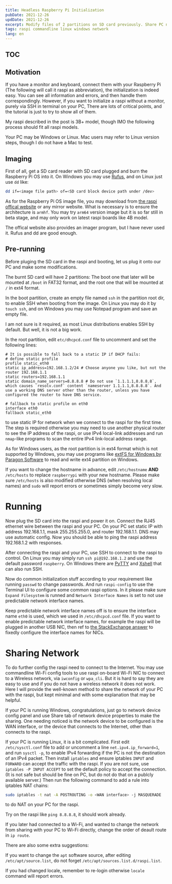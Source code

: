 ```yaml
---
title: Headless Raspberry Pi Initialization
pubDate: 2021-12-26
updDate: 2021-12-26
excerpt: Modify files of 2 partitions on SD card previously. Share PC network with Raspberry Pi which is described in minimal form.
tags: raspi commandline linux windows network
lang: en
---
```


<!-- Copyright (c) 2020-2022 myl7 -->
<!-- SPDX-License-Identifier: CC-BY-SA-4.0 -->

## TOC

## Motivation

If you have a monitor and keyboard, connect them with your Raspberry Pi
(The following will call it raspi as abbreviation), the initialization is indeed easy.
You can see all information and errors, and then handle them correspondingly.
However, if you want to initialize a raspi without a monitor, purely via SSH in terminal on your PC,
There are lots of critical points, and the tutorial is just to try to show all of them.

My raspi described in the post is 3B+ model, though IMO the following process should fit all raspi models.

Your PC may be Windows or Linux.
Mac users may refer to Linux version steps, though I do not have a Mac to test.

## Imaging

First of all, get a SD card reader with SD card plugged and burn the Raspberry Pi OS into it.
On Windows you may use [Rufus](https://rufus.ie), and on Linux just use `dd` like:

```bash
dd if=<image file path> of=<SD card block device path under /dev>
```

As for the Raspberry Pi OS image file, you may download from [the raspi offical website](https://www.raspberrypi.com/software/operating-systems/) or any mirror website.
What is necessary is to ensure the architecture is `armhf`.
You may try `arm64` version image but it is so far still in beta stage,
and may only work on latest raspi boards like 4B model.

The offical website also provides an imager program, but I have never used it.
Rufus and dd are good enough.

## Pre-running

Before pluging the SD card in the raspi and booting,
let us plug it onto our PC and make some modifications.

The burnt SD card will have 2 partitions:
The boot one that later will be mounted at `/boot` in FAT32 format,
and the root one that will be mounted at `/` in ext4 format.

In the boot partition, create an empty file named `ssh` in the partition root dir,
to enable SSH when booting from the image.
On Linux you may do it by `touch ssh`, and on Windows you may use Notepad program and save an empty file.

I am not sure is it required, as most Linux distributions enables SSH by default.
But well, it is not a big work.

In the root partition, edit `etc/dhcpcd.conf` file to uncomment and set the following lines:

```
# It is possible to fall back to a static IP if DHCP fails:
# define static profile
profile static_eth0
static ip_address=192.168.1.2/24 # Choose anyone you like, but not the router 192.168.1.1
static routers=192.168.1.1
static domain_name_servers=8.8.8.8 # Do not use `1.1.1.1,8.8.8.8`, which causes `resolv.conf` content `nameserver 1.1.1.1,8.8.8.8`. And use a working DNS server other than the router, unless you have configured the router to have DNS service.

# fallback to static profile on eth0
interface eth0
fallback static_eth0
```

to use static IP for network when we connect to the raspi for the first time.
The step is required otherwise you may need to use another physical router to see the IP address of the raspi,
or use IPv4 local-link addresses and run `nmap`-like programs to scan the entire IPv4 link-local address range.

As for Windows users, as the root partition is in ext4 format which is not supported by Windows,
you may use programs like
[extFS for Windows by Paragon Software](https://www.paragon-software.com/business/extfs-for-windows/)
to read and write ext4 partition on Windows.

If you want to change the hostname in advance,
edit `/etc/hostname` **AND** `/etc/hosts` to replace `raspberrypi` with your new hostname.
Please make sure `/etc/hosts` is also modified otherwise DNS (when resolving local names)
and `sudo` will report errors or sometimes simply become very slow.

# Running

Now plug the SD card into the raspi and power it on.
Connect the RJ45 ethernet wire between the raspi and your PC.
On your PC set static IP with address 192.168.1.1, mask 255.255.255.0, and router 192.168.1.1.
DNS may use automatic config.
Now you should be able to ping the raspi address 192.168.1.2 with responses.

After connecting the raspi and your PC, use SSH to connect to the raspi to control.
On Linux you may simply run `ssh pi@192.168.1.2` and use the default password `raspberry`.
On Windows there are [PyTTY](https://www.putty.org/) and [Xshell](https://www.xshell.com/en/xshell/) that can also run SSH.

Now do common initialization stuff according to your requirement like running `passwd` to change passwords.
And run `raspi-config` to use the Terminal UI to configure some common raspi options.
In it please make sure `Expand Filesystem` is runned and
`Network Interface Names` is set to not use predictable network interface names.

Keep predictable network interface names off is to ensure the interface name `eth0` is used,
which we used in `/etc/dhcpcd.conf` file.
If you want to enable predictable network interface names, for example the raspi will be plugged in another USB NIC,
then ref to [the StackExchange answer](https://unix.stackexchange.com/questions/73595/wlan-number-assignment)
to fixedly configure the interface names for NICs.

# Sharing Network

To do further config the raspi need to connect to the Internet.
You may use commandline Wi-Fi config tools to use raspi on-board Wi-Fi NIC to connect to a Wireless network,
via `iwconfig` or `wpa_cli`.
But it is hard to say they are easy to use and if you do not have a wireless network it does not work.
Here I will provide the well-known method to share the network of your PC with the raspi,
but kept minimal and with some explanation that may be helpful.

If your PC is running Windows, congratulations,
just go to network device config panel and use Share tab of network device properties to make the sharing.
One needing noticed is the network device to be configured is the WAN interface,
or the device that connects to the Internet, other than connects to the raspi.

If your PC is running Linux, it is a bit complicated.
First edit `/etc/sysctl.conf` file to add or uncomment a line `net.ipv4.ip_forward=1`, and run `sysctl -p`,
to enable IPv4 forwarding if the PC is not the destination of an IPv4 packet.
Then install `iptables` and ensure iptables `INPUT` and `FORWARD` can accept the traffic with the raspi.
If you are not sure, use `iptables -P INPUT ACCEPT` to set the default policy to accept the connection.
(It is not safe but should be fine on PC, but do not do that on a publcly available server.)
Then run the following command to add a rule into iptables NAT chains:

```bash
sudo iptables -t nat -A POSTROUTING -o <WAN interface> -j MASQUERADE
```

to do NAT on your PC for the raspi.

Try on the raspi like `ping 8.8.8.8`, it should work already.

If you later had connected to a Wi-Fi, and wanted to change the network from sharing with your PC to Wi-Fi directly,
change the order of deault route in `ip route`.

There are also some extra suggestions:

If you want to change the `apt` software source, after editing `/etc/apt/source.list`,
do not forget `/etc/apt/sources.list.d/raspi.list`.

If you had changed locale, remember to re-login otherwise `locale` command will report errors.
